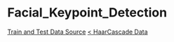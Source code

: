 # Facial_Keypoint_Detection

<a href="https://github.com/udacity/P1_Facial_Keypoints/tree/master/data"> Train and Test Data Source</a>
<a href="https://github.com/udacity/P1_Facial_Keypoints/tree/master/detector_architectures">< HaarCascade Data</a>
 
